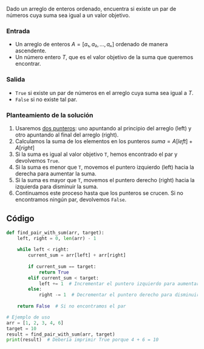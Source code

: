 Dado un arreglo de enteros ordenado, encuentra si existe un par de números cuya suma sea igual a un valor objetivo.

### Entrada
- Un arreglo de enteros $A = [a₁, a₂, ..., aₙ]$ ordenado de manera ascendente.
- Un número entero $T$, que es el valor objetivo de la suma que queremos encontrar.

### Salida
- `True` si existe un par de números en el arreglo cuya suma sea igual a $T$.
- `False` si no existe tal par.

### Planteamiento de la solución
1. Usaremos [dos punteros](https://www.reddit.com/r/leetcode/comments/18g9383/twopointer_technique_an_indepth_guide_concepts/): uno apuntando al principio del arreglo (left) y otro apuntando al final del arreglo (right).
2. Calculamos la suma de los elementos en los punteros $suma = A[left] + A[right]$
3. Si la suma es igual al valor objetivo `T`, hemos encontrado el par y devolvemos `True`.
4. Si la suma es menor que `T`, movemos el puntero izquierdo (left) hacia la derecha para aumentar la suma.
5. Si la suma es mayor que `T`, movemos el puntero derecho (right) hacia la izquierda para disminuir la suma.
6. Continuamos este proceso hasta que los punteros se crucen. Si no encontramos ningún par, devolvemos `False`.

## Código
```py
def find_pair_with_sum(arr, target):
    left, right = 0, len(arr) - 1
    
    while left < right:
        current_sum = arr[left] + arr[right]
        
        if current_sum == target:
            return True
        elif current_sum < target:
            left += 1  # Incrementar el puntero izquierdo para aumentar la suma
        else:
            right -= 1  # Decrementar el puntero derecho para disminuir la suma
    
    return False  # Si no encontramos el par

# Ejemplo de uso
arr = [1, 2, 3, 4, 6]
target = 10
result = find_pair_with_sum(arr, target)
print(result)  # Debería imprimir True porque 4 + 6 = 10
```